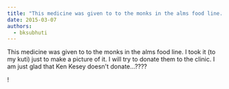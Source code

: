 ```yaml
---
title: "This medicine was given to to the monks in the alms food line. I took it (to my kuti) just to make a..."
date: 2015-03-07
authors: 
  - bksubhuti
---
```


This medicine was given to to the monks in the alms food line. I took it (to my kuti) just to make a picture of it. I will try to donate them to the clinic. I am just glad that Ken Kesey doesn't donate...????﻿

!

